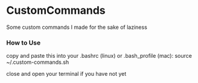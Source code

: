 # CustomCommands
Some custom commands I made for the sake of laziness

### How to Use
copy and paste this into your .bashrc (linux) or .bash_profile (mac):
source ~/.custom-commands.sh

close and open your terminal if you have not yet
